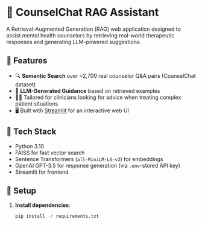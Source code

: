 # 🧠 CounselChat RAG Assistant

A Retrieval-Augmented Generation (RAG) web application designed to assist mental health counselors by retrieving real-world therapeutic responses and generating LLM-powered suggestions.

## 🚀 Features

- 🔍 **Semantic Search** over ~2,700 real counselor Q&A pairs (CounselChat dataset)
- 🤖 **LLM-Generated Guidance** based on retrieved examples
- 🧑‍⚕️ Tailored for clinicians looking for advice when treating complex patient situations
- 🖥️ Built with [Streamlit](https://streamlit.io) for an interactive web UI

## 🧰 Tech Stack

- Python 3.10
- FAISS for fast vector search
- Sentence Transformers (`all-MiniLM-L6-v2`) for embeddings
- OpenAI GPT-3.5 for response generation (via `.env`-stored API key)
- Streamlit for frontend

## 📁 Setup

1. **Install dependencies**:
   ```bash
   pip install -r requirements.txt
